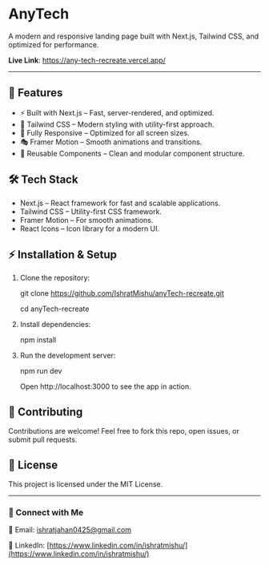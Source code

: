 # AnyTech

A modern and responsive landing page built with Next.js, Tailwind CSS, and optimized for performance.

**Live Link**: https://any-tech-recreate.vercel.app/

---


## 🚀 Features

- ⚡ Built with Next.js – Fast, server-rendered, and optimized.
- 🎨 Tailwind CSS – Modern styling with utility-first approach.
- 📱 Fully Responsive – Optimized for all screen sizes.
- 🎭 Framer Motion – Smooth animations and transitions.
- 📜 Reusable Components – Clean and modular component structure.

## 🛠 Tech Stack

- Next.js – React framework for fast and scalable applications.
- Tailwind CSS – Utility-first CSS framework.
- Framer Motion – For smooth animations.
- React Icons – Icon library for a modern UI.


## ⚡ Installation & Setup

1. Clone the repository:

   git clone https://github.com/IshratMishu/anyTech-recreate.git
   
   cd anyTech-recreate

3. Install dependencies:

   npm install 

4. Run the development server:

   npm run dev 

   Open http://localhost:3000 to see the app in action.



## 🤝 Contributing

Contributions are welcome! Feel free to fork this repo, open issues, or submit pull requests.

## 📄 License

This project is licensed under the MIT License.

---

### 🔗 Connect with Me
📧 Email: ishratjahan0425@gmail.com

💼 LinkedIn: [https://www.linkedin.com/in/ishratmishu/](https://www.linkedin.com/in/ishratmishu/)  

